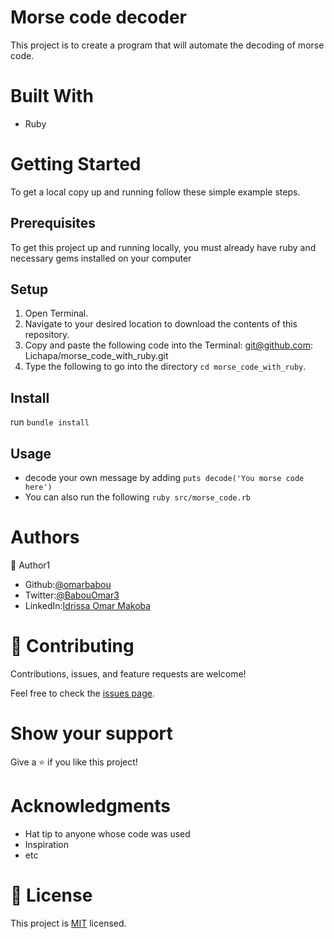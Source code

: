 # Morse code decoder

This project is to create a program that will automate the decoding of morse code.


# Built With

 - Ruby 

# Getting Started

To get a local copy up and running follow these simple example steps.

## Prerequisites

To get this project up and running locally, you must already have ruby and necessary gems installed on your computer

## Setup 

 1. Open Terminal.
 2. Navigate to your desired location to download the contents of this repository.
 3. Copy and paste the following code into the Terminal: git@github.com: Lichapa/morse_code_with_ruby.git
 4. Type the following to go into the directory `cd morse_code_with_ruby`.

## Install 

run ```bundle install```

## Usage

 - decode your own message by adding `puts decode('You morse code here')`
 - You can also run the following `ruby src/morse_code.rb`

# Authors 

 👤 Author1 

 - Github:[@omarbabou](https://github.com/omarbabou)
 - Twitter:[@BabouOmar3](https://twitter.com/BabouOmar3)
 - LinkedIn:[Idrissa Omar Makoba](https://www.linkedin.com/in/idrissa-makoba-omar/)

# 🤝 Contributing

Contributions, issues, and feature requests are welcome!

Feel free to check the [issues page]().

# Show your support 

Give a ⭐️ if you like this project! 

# Acknowledgments

 - Hat tip to anyone whose code was used
 - Inspiration
 - etc

# 📝 License 

This project is [MIT]() licensed.
